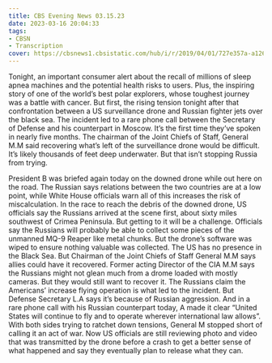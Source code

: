 ```yaml
---
title: CBS Evening News 03.15.23
date: 2023-03-16 20:04:33
tags:
- CBSN
- Transcription
cover: https://cbsnews1.cbsistatic.com/hub/i/r/2019/04/01/727e357a-a126-4138-a2c5-4d3222669d57/thumbnail/640x360/3ff2761028dc5c65cc4f07acd54bcd5c/cbsn2-logo-1920x1080.jpg
---
```

Tonight, an important consumer alert about the recall of millions of sleep apnea machines and the potential health risks to users. Plus, the inspiring story of one of the world’s best polar explorers, whose toughest journey was a battle with cancer. But first, the rising tension tonight after that confrontation between a US surveillance drone and Russian fighter jets over the black sea. The incident led to a rare phone call between the Secretary of Defense and his counterpart in Moscow. It’s the first time they’ve spoken in nearly five months. The chairman of the Joint Chiefs of Staff, General M.M said recovering what’s left of the surveillance drone would be difficult. It’s likely thousands of feet deep underwater. But that isn’t stopping Russia from trying.

President B was briefed again today on the downed drone while out here on the road. The Russian says relations between the two countries are at a low point, while White House officials warn all of this increases the risk of miscalculation. In the race to reach the debris of the downed drone, US officials say the Russians arrived at the scene first, about sixty miles southwest of Crimea Peninsula. But getting to it will be a challenge. Officials say the Russians will probably be able to collect some pieces of the unmanned MQ-9 Reaper like metal chunks. But the drone’s software was wiped to ensure nothing valuable was collected. The US has no presence in the Black Sea. But Chairman of the Joint Chiefs of Staff General M.M says allies could have it recovered. Former acting Director of the CIA M.M says the Russians might not glean much from a drome loaded with mostly cameras. But they would still want to recover it. The Russians claim the Americans’ increase flying operation is what led to the incident. But Defense Secretary L.A says it’s because of Russian aggression. And in a rare phone call with his Russian counterpart today, A made it clear “United States will continue to fly and to operate wherever international law allows”. With both sides trying to ratchet down tensions, General M stopped short of calling it an act of war. Now US officials are still reviewing photo and video that was transmitted by the drone before a crash to get a better sense of what happened and say they eventually plan to release what they can.
